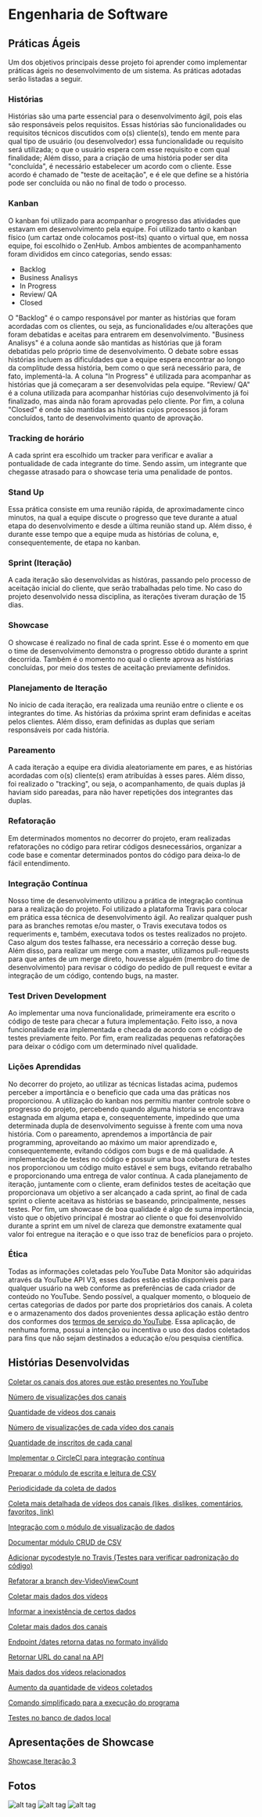 # Engenharia de Software

## Práticas Ágeis

Um dos objetivos principais desse projeto foi aprender como implementar práticas ágeis no desenvolvimento de um sistema.
As práticas adotadas serão listadas a seguir.

### Histórias

Histórias são uma parte essencial para o desenvolvimento ágil, pois elas são responsáveis pelos requisitos.
Essas histórias são funcionalidades ou requisitos técnicos discutidos com o(s) cliente(s), tendo em mente
para qual tipo de usuário (ou desenvolvedor) essa funcionalidade ou requisito será utilizada; o que o usuário espera com esse requisito e
com qual finalidade;
Além disso, para a criação de uma história poder ser dita "concluída", é necessário estabelecer um acordo com o cliente.
Esse acordo é chamado de "teste de aceitação", e é ele que define se a história pode ser concluída ou não no final de todo o processo.

### Kanban

O kanban foi utilizado para acompanhar o progresso das atividades que estavam em desenvolvimento pela equipe. Foi utilizado tanto o
kanban físico (um cartaz onde colocamos post-its) quanto o virtual que, em nossa equipe, foi escolhido o ZenHub. Ambos ambientes de
acompanhamento foram divididos em cinco categorias, sendo essas:

* Backlog
* Business Analisys
* In Progress
* Review/ QA
* Closed

O "Backlog" é o campo responsável por manter as histórias que foram acordadas com os clientes, ou seja, as funcionalidades e/ou alterações
que foram debatidas e aceitas para entrarem em desenvolvimento.
"Business Analisys" é a coluna aonde são mantidas as histórias que já foram debatidas pelo próprio time de desenvolvimento. O debate sobre
essas histórias incluem as dificuldades que a equipe espera encontrar ao longo da complitude dessa história, bem como o que será necessário
para, de fato, implementá-la.
A coluna "In Progress" é utilizada para acompanhar as histórias que já começaram a ser desenvolvidas pela equipe.
"Review/ QA" é a coluna utilizada para acompanhar histórias cujo desenvolvimento já foi finalizado, mas ainda não foram aprovadas pelo
cliente.
Por fim, a coluna "Closed" é onde são mantidas as histórias cujos processos já foram concluídos, tanto de desenvolvimento quanto de aprovação.

### Tracking de horário

A cada sprint era escolhido um tracker para verificar e avaliar a pontualidade de cada integrante do time. Sendo assim, um integrante que chegasse atrasado para o showcase teria uma penalidade de pontos.

### Stand Up

Essa prática consiste em uma reunião rápida, de aproximadamente cinco minutos, na qual a equipe discute o progresso que teve durante a atual etapa
do desenvolvimento e desde a última reunião stand up. Além disso, é durante esse tempo que a equipe muda as histórias de coluna, e, consequentemente, de etapa no kanban.

### Sprint (Iteração)

A cada iteração são desenvolvidas as históras, passando pelo processo de aceitação inicial do cliente, que serão trabalhadas pelo time.
No caso do projeto desenvolvido nessa disciplina, as iterações tiveram duração de 15 dias.

### Showcase

O showcase é realizado no final de cada sprint. Esse é o momento em que o time de desenvolvimento demonstra o progresso obtido durante a sprint decorrida.
Também é o momento no qual o cliente aprova as histórias concluídas, por meio dos testes de aceitação previamente definidos.

### Planejamento de Iteração

No inicio de cada iteração, era realizada uma reunião entre o cliente e os integrantes do time. As histórias da próxima sprint eram definidas e aceitas pelos clientes. Além disso, eram definidas as duplas que seriam responsáveis por cada história.

### Pareamento

A cada iteração a equipe era dividia aleatoriamente em pares, e as histórias acordadas com o(s) cliente(s) eram atribuídas à esses pares.
Além disso, foi realizado o "tracking", ou seja, o acompanhamento, de quais duplas já haviam sido pareadas, para não haver repetições
dos integrantes das duplas.

### Refatoração

Em determinados momentos no decorrer do projeto, eram realizadas refatorações no código para retirar códigos desnecessários, organizar a code base e comentar determinados pontos do código para deixa-lo de fácil entendimento.

### Integração Contínua

Nosso time de desenvolvimento utilizou a prática de integração contínua para a realização do projeto. Foi utilizado a plataforma Travis para colocar em prática essa técnica de desenvolvimento ágil. Ao realizar qualquer push para as branches remotas e/ou master, o Travis executava todos os requeriments e, também, executava todos os testes realizados no projeto. Caso algum dos testes falhasse, era necessário a correção desse bug. Além disso, para realizar um merge com a master, utilizamos pull-requests para que antes de um merge direto, houvesse alguém (membro do time de desenvolvimento) para revisar o código do pedido de pull request e evitar a integração de um código, contendo bugs, na master.

### Test Driven Development

Ao implementar uma nova funcionalidade, primeiramente era escrito o código de teste para checar a futura implementação. Feito isso, a nova funcionalidade era implementada e checada de acordo com o código de testes previamente feito. Por fim, eram realizadas pequenas refatorações para deixar o código com um determinado nível qualidade.

### Lições Aprendidas

No decorrer do projeto, ao utilizar as técnicas listadas acima, pudemos perceber a importância e o beneficio que cada uma das práticas nos proporcionou. A utilização do kanban nos permitiu manter controle sobre o progresso do projeto, percebendo quando alguma historia se encontrava estagnada em alguma etapa e, consequentemente, impedindo que uma determinada dupla de desenvolvimento seguisse à frente com uma nova história. Com o pareamento, aprendemos a importância de pair programming, aproveitando ao máximo um maior aprendizado e, consequentemente, evitando códigos com bugs e de má qualidade. A implementação de testes no código e possuir uma boa cobertura de testes nos proporcionou um código muito estável e sem bugs, evitando retrabalho e proporcionando uma entrega de valor contínua. A cada planejamento de iteração, juntamente com o cliente, eram definidos testes de aceitação que proporcionava um objetivo a ser alcançado a cada sprint, ao final de cada sprint o cliente aceitava as histórias se baseando, principalmente, nesses testes. Por fim, um showcase de boa qualidade é algo de suma importância, visto que o objetivo principal é mostrar ao cliente o que foi desenvolvido durante a sprint em um nível de clareza que demonstre exatamente qual valor foi entregue na iteração e o que isso traz de benefícios para o projeto.

### Ética

Todas as informações coletadas pelo YouTube Data Monitor são adquiridas através da YouTube API V3, esses dados estão estão disponíveis para qualquer usuário na web conforme as preferências de cada criador de conteúdo no YouTube. Sendo possível, a qualquer momento, o bloqueio de certas categorias de dados por parte dos proprietários dos canais. A coleta e o armazenamento dos dados provenientes dessa aplicação estão dentro dos conformes dos [termos de serviço do YouTube](https://developers.google.com/youtube/terms/api-services-terms-of-service). Essa aplicação, de nenhuma forma, possui a intenção ou incentiva o uso dos dados coletados para fins que não sejam destinados a educação e/ou pesquisa científica. <br />

## Histórias Desenvolvidas

[Coletar os canais dos atores que estão presentes no YouTube](https://github.com/unb-cic-esw/youtube-data-monitor/issues/8)

[Número de visualizações dos canais](https://github.com/unb-cic-esw/youtube-data-monitor/issues/9)

[Quantidade de vídeos dos canais](https://github.com/unb-cic-esw/youtube-data-monitor/issues/10)

[Número de visualizações de cada vídeo dos canais](https://github.com/unb-cic-esw/youtube-data-monitor/issues/11)

[Quantidade de inscritos de cada canal](https://github.com/unb-cic-esw/youtube-data-monitor/issues/12)

[Implementar o CircleCI para integração contínua](https://github.com/unb-cic-esw/youtube-data-monitor/issues/13)

[Preparar o módulo de escrita e leitura de CSV](https://github.com/unb-cic-esw/youtube-data-monitor/issues/19)

[Periodicidade da coleta de dados](https://github.com/unb-cic-esw/youtube-data-monitor/issues/22)

[Coleta mais detalhada de vídeos dos canais (likes, dislikes, comentários, favoritos, link)](https://github.com/unb-cic-esw/youtube-data-monitor/issues/23)

[Integração com o módulo de visualização de dados](https://github.com/unb-cic-esw/youtube-data-monitor/issues/24)

[Documentar módulo CRUD de CSV](https://github.com/unb-cic-esw/youtube-data-monitor/issues/25)

[Adicionar pycodestyle no Travis (Testes para verificar padronização do código)](https://github.com/unb-cic-esw/youtube-data-monitor/issues/26)

[Refatorar a branch dev-VideoViewCount](https://github.com/unb-cic-esw/youtube-data-monitor/issues/27)

[Coletar mais dados dos vídeos](https://github.com/unb-cic-esw/youtube-data-monitor/issues/43)

[Informar a inexistência de certos dados](https://github.com/unb-cic-esw/youtube-data-monitor/issues/44)

[Coletar mais dados dos canais](https://github.com/unb-cic-esw/youtube-data-monitor/issues/45)

[Endpoint /dates retorna datas no formato inválido](https://github.com/unb-cic-esw/youtube-data-monitor/issues/50)

[Retornar URL do canal na API](https://github.com/unb-cic-esw/youtube-data-monitor/issues/51)

[Mais dados dos vídeos relacionados](https://github.com/unb-cic-esw/youtube-data-monitor/issues/53)

[Aumento da quantidade de videos coletados](https://github.com/unb-cic-esw/youtube-data-monitor/issues/54)

[Comando simplificado para a execução do programa](https://github.com/unb-cic-esw/youtube-data-monitor/issues/55)

[Testes no banco de dados local](https://github.com/unb-cic-esw/youtube-data-monitor/issues/58)

## Apresentações de Showcase

[Showcase Iteração 3](https://docs.google.com/presentation/d/1FB1x-dEECX-LU0nChBongggWqBpSVORlSmz8hMQ_5RY/edit?usp=sharing)

## Fotos

![alt tag](https://i.imgur.com/1wphzvE.jpg "Time de desenvolvimento")
![alt tag](https://i.imgur.com/3dpPwtV.jpg "Tracking de horário")
![alt tag](https://i.imgur.com/9Dpz6xk.jpg "História")
